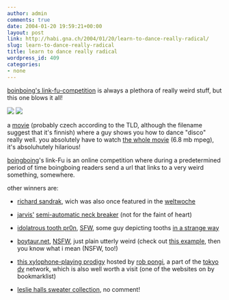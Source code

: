 ```yaml
---
author: admin
comments: true
date: 2004-01-20 19:59:21+00:00
layout: post
link: http://habi.gna.ch/2004/01/20/learn-to-dance-really-radical/
slug: learn-to-dance-really-radical
title: learn to dance really radical
wordpress_id: 409
categories:
- none
---
```


[boinboing's link-fu-competition](http://boingboing.net/2004_01_01_archive.html#107461898444256062) is always a plethora of really weird stuff, but this one blows it all!  

[![](http://habi.gna.ch/blog/images/diskofinska-tm.jpg)](http://habi.gna.ch/blog/images/diskofinska.jpg)  [![](http://habi.gna.ch/blog/images/diskofinska2-tm.jpg)](http://habi.gna.ch/blog/images/diskofinska2.jpg)  

a [movie](http://jimmac.musichall.cz/stuff/Discofinska.mpeg) (probably czech according to the TLD, although the filename suggest that it's finnish) where a guy shows you how to dance "disco" really well. you absolutely have to watch [the whole movie](http://jimmac.musichall.cz/stuff/Discofinska.mpeg)  (6.8 mb mpeg), it's absoluhutely hilarious!



[boingboing](http://boingboing.net)'s link-Fu is an online competition where during a predetermined period of time boingboing readers send a url that links to a very weird something, somewhere.  


other winners are:



	
  * [richard sandrak](http://www.richardsandrak.com/), wich was also once featured in the [weltwoche](http://weltwoche.ch/)

	
  * [jarvis'](http://www.technex.pl/supplier/Jarvis/Jarvisengl.htm) [semi-automatic neck breaker](http://www.technex.pl/supplier/Jarvis/engl/neck_breaker.htm) (not for the faint of heart)

	
  * [idolatrous tooth pr0n](http://32teethonline.com/dentart%20index2.htm), [SFW](http://www.acronymfinder.com/af-query.asp?String=exact&Acronym=sfw&Find=Find), some guy depicting tooths [in a strange way](http://32teethonline.com/dentart%20page7.htm)

	
  * [boytaur.net](http://boytaur.net/home.html), [NSFW](http://www.acronymfinder.com/af-query.asp?String=exact&Acronym=nsfw&Find=Find), just plain utterly weird (check out [this example](http://boytaur.net/sixandfour.html), then you know what i mean (NSFW, too!)

    
  * [this xylophone-playing prodigy](http://robpongi.com/pages/comboMOKINHI.html) hosted by [rob pongi](http://robpongi.com/pages/comboMOKINHI.html), a part of the [tokyo dv](http://www.tokyodv.com/) network, which is also well worth a visit (one of the websites on by bookmarklist)

  
  * [leslie halls sweater collection](http://www.lesliehall.com/8-sweaters.html), no comment!


